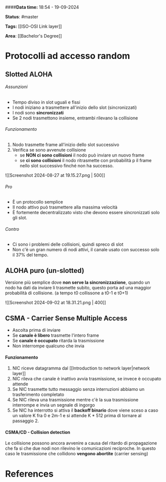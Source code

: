 ####**Data time:** 18:54 - 19-09-2024

**Status**: #master

**Tags:** [[ISO-OSI Link layer]]

**Area**: [[Bachelor's Degree]]
# Protocolli ad accesso random

##  Slotted ALOHA
###### Assunzioni
- Tempo diviso in slot uguali e fissi
- I nodi iniziano a trasmettere all'inizio dello slot (sincronizzati)
- I nodi sono **sincronizzati**
- Se 2 nodi trasmettono insieme, entrambi rilevano la collisione

###### Funzionamento
1. Nodo trasmette frame all'inizio dello slot successivo
2. Verifica se sono avvenute collisione
	- se **NON ci sono collisioni** il nodo può inviare un nuovo frame
	- se **ci sono collisioni** il nodo ritrasmette con probabilità p il frame nello slot successivo finché non ha successo.

![[Screenshot 2024-08-27 at 19.15.27.png | 500]]

###### Pro
- È un protocollo semplice 
- Il nodo attivo può trasmettere alla massima velocità
- È fortemente decentralizzato visto che devono essere sincronizzati solo gli slot.
###### Contro
- Ci sono i problemi delle collisioni, quindi spreco di slot
- Non c'è un gran numero di nodi attivi, il canale usato con successo solo il 37% del tempo.

## ALOHA puro (un-slotted)

Versione più semplice dove **non serve la sincronizzazione**, quando un nodo ha dati da inviare li trasmette subito, questo porta ad una maggior probabilità di collisione. (a tempo t0 collissone a t0-1 e t0+1)

![[Screenshot 2024-09-02 at 18.31.21.png | 400]]

## CSMA - Carrier Sense Multiple Access

- Ascolta prima di inviare
- Se **canale è libero** trasmette l'intero frame
- Se **canale è occupato** ritarda la trasmissione
- Non interrompe qualcuno che invia

#### Funzionamento
1. NIC riceve datagramma dal [[Introduction to network layer|network layer]] 
2. NIC rileva che canale è inattivo avvia trasmissione, se invece è occupato attende
3. Se NIC trasmette tutto messaggio senza interruzioni abbiamo un trasferimento completato
4. Se NIC rileva una trasmissione mentre c'è la sua trasmissione interrompe e invia un segnale di ingorgo
5. Se NIC ha interrotto si attiva il  **backoff binario** dove viene sceso a caso un valore K fra 0 e 2m-1 e si attende K \* 512 prima di tornare al passaggio 2.

#### CSMA/CD - Collision detection
Le collisione possono ancora avvenire a causa del ritardo di propagazione che fa si che due nodi non rilevino le comunicazioni reciproche. In questo caso le trasmissione che collidono **vengono abortite** (carrier sensing)

# References
